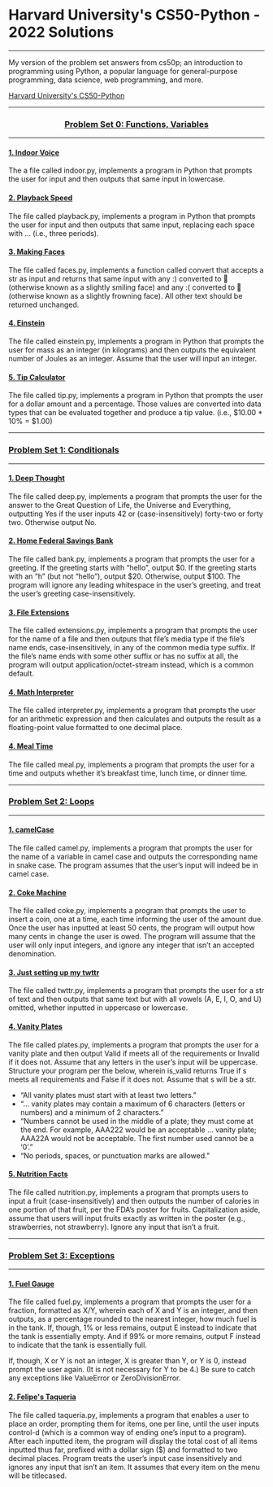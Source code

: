 # Harvard University's CS50-Python - 2022 Solutions

___

My version of the problem set answers from cs50p; an introduction to programming using Python, a popular language for general-purpose programming, data science, web programming, and more.

[Harvard University's CS50-Python](https://www.edx.org/course/cs50s-introduction-to-programming-with-python)

___
### <p style="text-align: center;">  [Problem Set 0: Functions, Variables](https://github.com/alanbjordan/cs50-Python/tree/main/problemSet0) <p>
___
#### [1. Indoor Voice](https://github.com/alanbjordan/cs50-Python/blob/main/problemSet0/indoor.py)

The a file called indoor.py, implements a program in Python that prompts the user for input and then outputs that same input in lowercase. 

#### [2. Playback Speed](https://github.com/alanbjordan/cs50-Python/blob/main/problemSet0/playback.py)

The file called playback.py, implements a program in Python that prompts the user for input and then outputs that same input, replacing each space with ... (i.e., three periods).

#### [3. Making Faces](https://github.com/alanbjordan/cs50-Python/blob/main/problemSet0/faces.py)

The file called faces.py, implements a function called convert that accepts a str as input and returns that same input with any :) converted to 🙂 (otherwise known as a slightly smiling face) and any :( converted to 🙁 (otherwise known as a slightly frowning face). All other text should be returned unchanged.

#### [4. Einstein](https://github.com/alanbjordan/cs50-Python/blob/main/problemSet0/einstein.py)

The file called einstein.py, implements a program in Python that prompts the user for mass as an integer (in kilograms) and then outputs the equivalent number of Joules as an integer. Assume that the user will input an integer.

#### [5. Tip Calculator](https://github.com/alanbjordan/cs50-Python/blob/main/problemSet0/tip.py)

The file called tip.py, implements a program in Python that prompts the user for a dollar amount and a percentage. Those values are converted into data types that can be evaluated together and produce a tip value. (i.e., $10.00 * 10% = $1.00)
___

### [Problem Set 1: Conditionals](https://github.com/alanbjordan/cs50-Python/tree/main/problemSet1)

___
#### [1. Deep Thought](https://github.com/alanbjordan/cs50-Python/blob/main/problemSet1/deep.py)

The file called deep.py, implements a program that prompts the user for the answer to the Great Question of Life, the Universe and Everything, outputting Yes if the user inputs 42 or (case-insensitively) forty-two or forty two. Otherwise output No.

#### [2. Home Federal Savings Bank](https://github.com/alanbjordan/cs50-Python/blob/main/problemSet1/bank.py)

The file called bank.py, implements a program that prompts the user for a greeting. If the greeting starts with “hello”, output $0. If the greeting starts with an “h” (but not “hello”), output $20. Otherwise, output $100. The program will ignore any leading whitespace in the user’s greeting, and treat the user’s greeting case-insensitively.

#### [3. File Extensions](https://github.com/alanbjordan/cs50-Python/blob/main/problemSet1/extensions.py)

The file called extensions.py, implements a program that prompts the user for the name of a file and then outputs that file’s media type if the file’s name ends, case-insensitively, in any of the common media type suffix. If the file’s name ends with some other suffix or has no suffix at all, the program will output application/octet-stream instead, which is a common default.

#### [4. Math Interpreter](https://github.com/alanbjordan/cs50-Python/blob/main/problemSet1/interpreter.py)

The file called interpreter.py, implements a program that prompts the user for an arithmetic expression and then calculates and outputs the result as a floating-point value formatted to one decimal place. 

#### [4. Meal Time](https://github.com/alanbjordan/cs50-Python/blob/main/problemSet1/meal.py)

The file called meal.py, implements a program that prompts the user for a time and outputs whether it’s breakfast time, lunch time, or dinner time.

___

### [Problem Set 2: Loops](https://github.com/alanbjordan/cs50-Python/tree/main/problemSet2)

___
#### [1. camelCase](https://github.com/alanbjordan/cs50-Python/blob/main/problemSet2/camel.py)

The file called camel.py, implements a program that prompts the user for the name of a variable in camel case and outputs the corresponding name in snake case. The program assumes that the user’s input will indeed be in camel case.

#### [2. Coke Machine](https://github.com/alanbjordan/cs50-Python/blob/main/problemSet2/coke.py)

The file called coke.py, implements a program that prompts the user to insert a coin, one at a time, each time informing the user of the amount due. Once the user has inputted at least 50 cents, the program will output how many cents in change the user is owed. The program will assume that the user will only input integers, and ignore any integer that isn’t an accepted denomination.

#### [3. Just setting up my twttr](https://github.com/alanbjordan/cs50-Python/blob/main/problemSet2/twttr.py)

The file called twttr.py, implements a program that prompts the user for a str of text and then outputs that same text but with all vowels (A, E, I, O, and U) omitted, whether inputted in uppercase or lowercase.

#### [4. Vanity Plates](https://github.com/alanbjordan/cs50-Python/blob/main/problemSet2/plates.py)

The file called plates.py, implements a program that prompts the user for a vanity plate and then output Valid if meets all of the requirements or Invalid if it does not. Assume that any letters in the user’s input will be uppercase. Structure your program per the below, wherein is_valid returns True if s meets all requirements and False if it does not. Assume that s will be a str. 
- “All vanity plates must start with at least two letters.”
- “… vanity plates may contain a maximum of 6 characters (letters or numbers) and a minimum of 2 characters.”
- “Numbers cannot be used in the middle of a plate; they must come at the end. For example, AAA222 would be an acceptable … vanity plate; AAA22A would not be acceptable. The first number used cannot be a ‘0’.”
- “No periods, spaces, or punctuation marks are allowed.”

#### [5. Nutrition Facts](https://github.com/alanbjordan/cs50-Python/blob/main/problemSet2/nutrition.py)

The file called nutrition.py, implements a program that prompts users to input a fruit (case-insensitively) and then outputs the number of calories in one portion of that fruit, per the FDA’s poster for fruits. Capitalization aside, assume that users will input fruits exactly as written in the poster (e.g., strawberries, not strawberry). Ignore any input that isn’t a fruit.

___

### [Problem Set 3: Exceptions](https://github.com/alanbjordan/cs50-Python/tree/main/problemSet3)

___

#### [1. Fuel Gauge](https://github.com/alanbjordan/cs50-Python/blob/main/problemSet3/fuel.py)

The file called fuel.py, implements a program that prompts the user for a fraction, formatted as X/Y, wherein each of X and Y is an integer, and then outputs, as a percentage rounded to the nearest integer, how much fuel is in the tank. If, though, 1% or less remains, output E instead to indicate that the tank is essentially empty. And if 99% or more remains, output F instead to indicate that the tank is essentially full.

If, though, X or Y is not an integer, X is greater than Y, or Y is 0, instead prompt the user again. (It is not necessary for Y to be 4.) Be sure to catch any exceptions like ValueError or ZeroDivisionError.

#### [2. Felipe's Taqueria](https://github.com/alanbjordan/cs50-Python/blob/main/problemSet3/taqueria.py)

The file called taqueria.py, implements a program that enables a user to place an order, prompting them for items, one per line, until the user inputs control-d (which is a common way of ending one’s input to a program). After each inputted item, the program will display the total cost of all items inputted thus far, prefixed with a dollar sign ($) and formatted to two decimal places. Program treats the user’s input case insensitively and ignores any input that isn’t an item. It assumes that every item on the menu will be titlecased.
